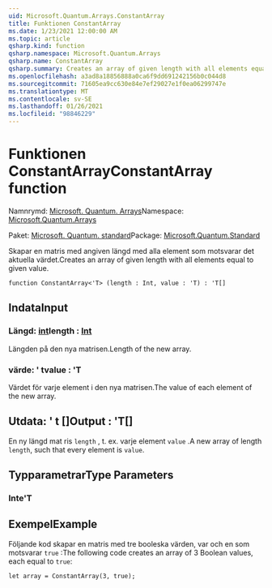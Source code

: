 ```yaml
---
uid: Microsoft.Quantum.Arrays.ConstantArray
title: Funktionen ConstantArray
ms.date: 1/23/2021 12:00:00 AM
ms.topic: article
qsharp.kind: function
qsharp.namespace: Microsoft.Quantum.Arrays
qsharp.name: ConstantArray
qsharp.summary: Creates an array of given length with all elements equal to given value.
ms.openlocfilehash: a3ad8a18856888a0ca6f9dd691242156b0c044d8
ms.sourcegitcommit: 71605ea9cc630e84e7ef29027e1f0ea06299747e
ms.translationtype: MT
ms.contentlocale: sv-SE
ms.lasthandoff: 01/26/2021
ms.locfileid: "98846229"
---
```

# <a name="constantarray-function"></a><span data-ttu-id="7d41e-102">Funktionen ConstantArray</span><span class="sxs-lookup"><span data-stu-id="7d41e-102">ConstantArray function</span></span>

<span data-ttu-id="7d41e-103">Namnrymd: [Microsoft. Quantum. Arrays](xref:Microsoft.Quantum.Arrays)</span><span class="sxs-lookup"><span data-stu-id="7d41e-103">Namespace: [Microsoft.Quantum.Arrays](xref:Microsoft.Quantum.Arrays)</span></span>

<span data-ttu-id="7d41e-104">Paket: [Microsoft. Quantum. standard](https://nuget.org/packages/Microsoft.Quantum.Standard)</span><span class="sxs-lookup"><span data-stu-id="7d41e-104">Package: [Microsoft.Quantum.Standard](https://nuget.org/packages/Microsoft.Quantum.Standard)</span></span>


<span data-ttu-id="7d41e-105">Skapar en matris med angiven längd med alla element som motsvarar det aktuella värdet.</span><span class="sxs-lookup"><span data-stu-id="7d41e-105">Creates an array of given length with all elements equal to given value.</span></span>

```qsharp
function ConstantArray<'T> (length : Int, value : 'T) : 'T[]
```


## <a name="input"></a><span data-ttu-id="7d41e-106">Indata</span><span class="sxs-lookup"><span data-stu-id="7d41e-106">Input</span></span>

### <a name="length--int"></a><span data-ttu-id="7d41e-107">Längd: [int](xref:microsoft.quantum.lang-ref.int)</span><span class="sxs-lookup"><span data-stu-id="7d41e-107">length : [Int](xref:microsoft.quantum.lang-ref.int)</span></span>

<span data-ttu-id="7d41e-108">Längden på den nya matrisen.</span><span class="sxs-lookup"><span data-stu-id="7d41e-108">Length of the new array.</span></span>


### <a name="value--t"></a><span data-ttu-id="7d41e-109">värde: ' t</span><span class="sxs-lookup"><span data-stu-id="7d41e-109">value : 'T</span></span>

<span data-ttu-id="7d41e-110">Värdet för varje element i den nya matrisen.</span><span class="sxs-lookup"><span data-stu-id="7d41e-110">The value of each element of the new array.</span></span>



## <a name="output--t"></a><span data-ttu-id="7d41e-111">Utdata: ' t []</span><span class="sxs-lookup"><span data-stu-id="7d41e-111">Output : 'T[]</span></span>

<span data-ttu-id="7d41e-112">En ny längd mat ris `length` , t. ex. varje element `value` .</span><span class="sxs-lookup"><span data-stu-id="7d41e-112">A new array of length `length`, such that every element is `value`.</span></span>

## <a name="type-parameters"></a><span data-ttu-id="7d41e-113">Typparametrar</span><span class="sxs-lookup"><span data-stu-id="7d41e-113">Type Parameters</span></span>

### <a name="t"></a><span data-ttu-id="7d41e-114">Inte</span><span class="sxs-lookup"><span data-stu-id="7d41e-114">'T</span></span>



## <a name="example"></a><span data-ttu-id="7d41e-115">Exempel</span><span class="sxs-lookup"><span data-stu-id="7d41e-115">Example</span></span>

<span data-ttu-id="7d41e-116">Följande kod skapar en matris med tre booleska värden, var och en som motsvarar `true` :</span><span class="sxs-lookup"><span data-stu-id="7d41e-116">The following code creates an array of 3 Boolean values, each equal to `true`:</span></span>

```qsharp
let array = ConstantArray(3, true);
```